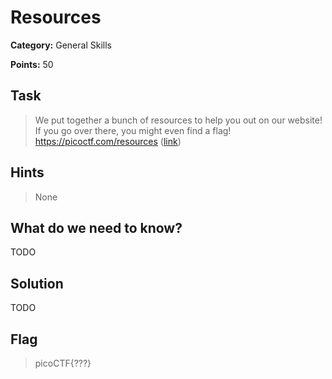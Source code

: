 # Resources

**Category:** General Skills

**Points:** 50

## Task

> We put together a bunch of resources to help you out on our website! If you go over there, you might even find a flag! https://picoctf.com/resources ([link](https://picoctf.com/resources))

## Hints

> None

## What do we need to know?

TODO

## Solution

TODO

## Flag

> picoCTF{???}

 
